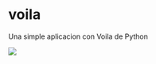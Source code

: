 # voila
Una simple aplicacion con Voila de Python

<img src="https://render.githubusercontent.com/render/math?math=\Huge \sum_{n=0}^{\infty} \frac{z^n}{n!}">

